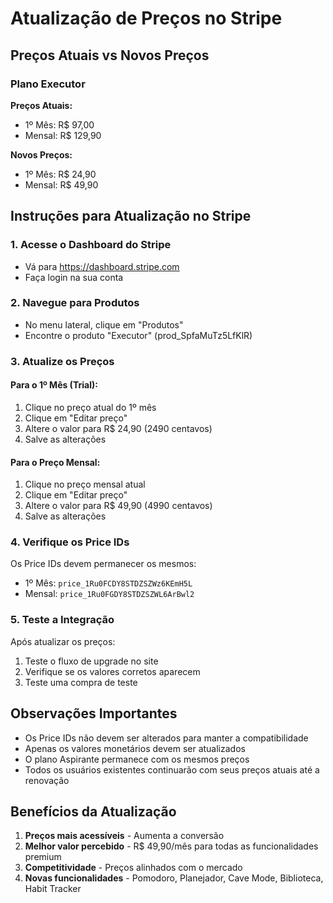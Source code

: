 # Atualização de Preços no Stripe

## Preços Atuais vs Novos Preços

### Plano Executor

**Preços Atuais:**
- 1º Mês: R$ 97,00
- Mensal: R$ 129,90

**Novos Preços:**
- 1º Mês: R$ 24,90
- Mensal: R$ 49,90

## Instruções para Atualização no Stripe

### 1. Acesse o Dashboard do Stripe
- Vá para https://dashboard.stripe.com
- Faça login na sua conta

### 2. Navegue para Produtos
- No menu lateral, clique em "Produtos"
- Encontre o produto "Executor" (prod_SpfaMuTz5LfKlR)

### 3. Atualize os Preços

#### Para o 1º Mês (Trial):
1. Clique no preço atual do 1º mês
2. Clique em "Editar preço"
3. Altere o valor para R$ 24,90 (2490 centavos)
4. Salve as alterações

#### Para o Preço Mensal:
1. Clique no preço mensal atual
2. Clique em "Editar preço"
3. Altere o valor para R$ 49,90 (4990 centavos)
4. Salve as alterações

### 4. Verifique os Price IDs
Os Price IDs devem permanecer os mesmos:
- 1º Mês: `price_1Ru0FCDY8STDZSZWz6KEmH5L`
- Mensal: `price_1Ru0FGDY8STDZSZWL6ArBwl2`

### 5. Teste a Integração
Após atualizar os preços:
1. Teste o fluxo de upgrade no site
2. Verifique se os valores corretos aparecem
3. Teste uma compra de teste

## Observações Importantes

- Os Price IDs não devem ser alterados para manter a compatibilidade
- Apenas os valores monetários devem ser atualizados
- O plano Aspirante permanece com os mesmos preços
- Todos os usuários existentes continuarão com seus preços atuais até a renovação

## Benefícios da Atualização

1. **Preços mais acessíveis** - Aumenta a conversão
2. **Melhor valor percebido** - R$ 49,90/mês para todas as funcionalidades premium
3. **Competitividade** - Preços alinhados com o mercado
4. **Novas funcionalidades** - Pomodoro, Planejador, Cave Mode, Biblioteca, Habit Tracker
